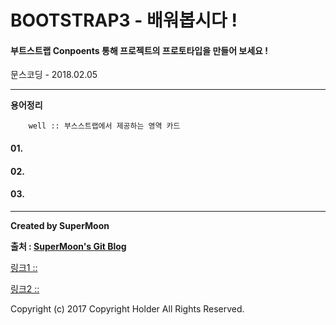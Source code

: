 # BOOTSTRAP3 - 배워봅시다 !

#### 부트스트랩 Conpoents 통해 프로젝트의 프로토타입을 만들어 보세요 !

<div class="pull-right"> 문스코딩 - 2018.02.05 </div>

---

**용어정리**
```
    well :: 부스스트랩에서 제공하는 영역 카드
```

#### 01.

#### 02.

#### 03.

---

**Created by SuperMoon**

**출처 : [SuperMoon's Git Blog](https://github.com/jm921106)**

[링크1 :: ]()

[링크2 :: ]()


Copyright (c) 2017 Copyright Holder All Rights Reserved.
